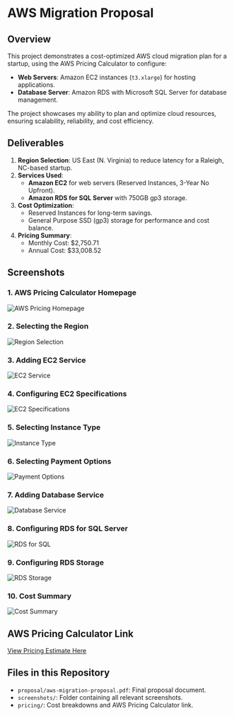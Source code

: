# AWS Migration Proposal

## Overview
This project demonstrates a cost-optimized AWS cloud migration plan for a startup, using the AWS Pricing Calculator to configure:
- **Web Servers**: Amazon EC2 instances (`t3.xlarge`) for hosting applications.
- **Database Server**: Amazon RDS with Microsoft SQL Server for database management.

The project showcases my ability to plan and optimize cloud resources, ensuring scalability, reliability, and cost efficiency.

## Deliverables
1. **Region Selection**: US East (N. Virginia) to reduce latency for a Raleigh, NC-based startup.
2. **Services Used**:
   - **Amazon EC2** for web servers (Reserved Instances, 3-Year No Upfront).
   - **Amazon RDS for SQL Server** with 750GB gp3 storage.
3. **Cost Optimization**:
   - Reserved Instances for long-term savings.
   - General Purpose SSD (gp3) storage for performance and cost balance.
4. **Pricing Summary**:
   - Monthly Cost: $2,750.71
   - Annual Cost: $33,008.52

## Screenshots
### 1. AWS Pricing Calculator Homepage
![AWS Pricing Homepage](https://github.com/Sir-Urrutia/aws-migration-proposal/blob/main/screenshots/AWS%20pricing/1AWS_Pricing_Home.png?raw=true)

### 2. Selecting the Region
![Region Selection](https://github.com/Sir-Urrutia/aws-migration-proposal/blob/main/screenshots/AWS%20pricing/2Region_Select.png?raw=true)

### 3. Adding EC2 Service
![EC2 Service](https://github.com/Sir-Urrutia/aws-migration-proposal/blob/main/screenshots/AWS%20pricing/3EC2_Service.png?raw=true)

### 4. Configuring EC2 Specifications
![EC2 Specifications](https://github.com/Sir-Urrutia/aws-migration-proposal/blob/main/screenshots/AWS%20pricing/4EC2_Specs.png?raw=true)

### 5. Selecting Instance Type
![Instance Type](https://github.com/Sir-Urrutia/aws-migration-proposal/blob/main/screenshots/AWS%20pricing/5Instance_type.png?raw=true)

### 6. Selecting Payment Options
![Payment Options](https://github.com/Sir-Urrutia/aws-migration-proposal/blob/main/screenshots/AWS%20pricing/6Payment_Options.png?raw=true)

### 7. Adding Database Service
![Database Service](https://github.com/Sir-Urrutia/aws-migration-proposal/blob/main/screenshots/AWS%20pricing/7Database_Service.png?raw=true)

### 8. Configuring RDS for SQL Server
![RDS for SQL](https://github.com/Sir-Urrutia/aws-migration-proposal/blob/main/screenshots/AWS%20pricing/8RDS_For_SQL.png?raw=true)

### 9. Configuring RDS Storage
![RDS Storage](https://github.com/Sir-Urrutia/aws-migration-proposal/blob/main/screenshots/AWS%20pricing/9RDS_Storage.png?raw=true)

### 10. Cost Summary
![Cost Summary](https://github.com/Sir-Urrutia/aws-migration-proposal/blob/main/screenshots/AWS%20pricing/10Cost_Summary.png?raw=true)

## AWS Pricing Calculator Link
[View Pricing Estimate Here](https://calculator.aws/#/estimate?id=2b331c128d3dab9685509c1e0a49a10788f11730)

## Files in this Repository
- `proposal/aws-migration-proposal.pdf`: Final proposal document.
- `screenshots/`: Folder containing all relevant screenshots.
- `pricing/`: Cost breakdowns and AWS Pricing Calculator link.
